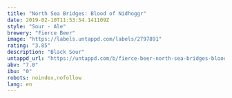 ```yaml
---
title: "North Sea Bridges: Blood of Nidhoggr"
date: 2019-02-10T11:53:54.141109Z
style: "Sour - Ale"
brewery: "Fierce Beer"
image: "https://labels.untappd.com/labels/2797891"
rating: "3.85"
description: "Black Sour"
untappd_url: "https://untappd.com/b/fierce-beer-north-sea-bridges-blood-of-nidhoggr/2797891"
abv: "7.0"
ibu: "0"
robots: noindex,nofollow
lang: en
---
```

